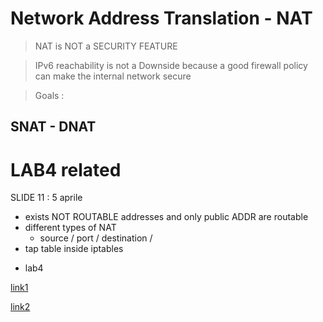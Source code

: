 # Network Address Translation - NAT
> NAT is NOT a SECURITY FEATURE

> IPv6 reachability is not a Downside because a good firewall policy can make the internal network secure

> Goals : 

## SNAT - DNAT

# LAB4 related
SLIDE 11 : 5 aprile


- exists NOT ROUTABLE addresses and only public ADDR are routable
- different types of NAT
  - source / port / destination / 
- tap table inside iptables 

+ lab4

> 


[link1](https://www.computernetworkingnotes.com/networking-tutorials/ipv6-neighbor-discovery-protocol-explained.html)

[link2](https://www.computernetworkingnotes.com/)